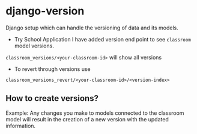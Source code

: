 # django-version
Django setup which can handle the versioning of data and its models. 

- Try School Application
I have added version end point to see `classroom` model versions. 

`classroom_versions/<your-classroom-id>` will show all versions 
- To revert through versions use

`classroom_versions_revert/<your-classroom-id>/<version-index>`

## How to create versions? 

Example:
Any changes you make to models connected to the classroom model will result in the creation of a new version with the updated information. 
